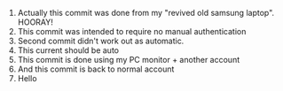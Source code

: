 1) Actually this commit was done from my "revived old samsung laptop". HOORAY!
2) This commit was intended to require no manual authentication
3) Second commit didn't work out as automatic.
4) This current should be auto
5) This commit is done using my PC monitor + another account
6) And this commit is back to normal account
7) Hello
